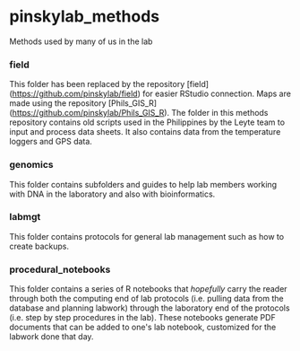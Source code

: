 # pinskylab_methods
Methods used by many of us in the lab

### field  

This folder has been replaced by the repository [field] (https://github.com/pinskylab/field) for easier RStudio connection.  Maps are made using the repository [Phils_GIS_R] (https://github.com/pinskylab/Phils_GIS_R).  The folder in this methods repository contains old scripts used in the Philippines by the Leyte team to input and process data sheets.  It also contains data from the temperature loggers and GPS data.

### genomics  

This folder contains subfolders and guides to help lab members working with DNA in the laboratory and also with bioinformatics.

### labmgt  

This folder contains protocols for general lab management such as how to create backups.

### procedural_notebooks  

This folder contains a series of R notebooks that *hopefully* carry the reader through both the computing end of lab protocols (i.e. pulling data from the database and planning labwork) through the laboratory end of the protocols (i.e. step by step procedures in the lab).  These notebooks generate PDF documents that can be added to one's lab notebook, customized for the labwork done that day.
